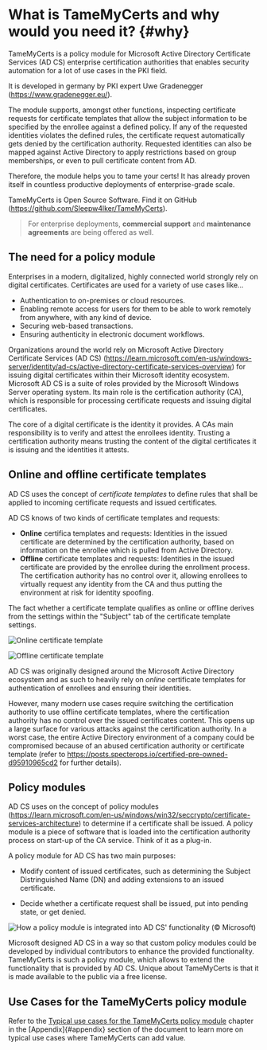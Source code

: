 # What is TameMyCerts and why would you need it? {#why}

TameMyCerts is a policy module for Microsoft Active Directory Certificate Services (AD CS) enterprise certification authorities that enables security automation for a lot of use cases in the PKI field.

It is developed in germany by PKI expert Uwe Gradenegger (<https://www.gradenegger.eu/>).

The module supports, amongst other functions, inspecting certificate requests for certificate templates that allow the subject information to be specified by the enrollee against a defined policy. If any of the requested identities violates the defined rules, the certificate request automatically gets denied by the certification authority. Requested identities can also be mapped against Active Directory to apply restrictions based on group memberships, or even to pull certificate content from AD.

Therefore, the module helps you to tame your certs! It has already proven itself in countless productive deployments of enterprise-grade scale.

TameMyCerts is Open Source Software. Find it on GitHub (<https://github.com/Sleepw4lker/TameMyCerts>).

> For enterprise deployments, **commercial support** and **maintenance agreements** are being offered as well.

## The need for a policy module

Enterprises in a modern, digitalized, highly connected world strongly rely on digital certificates. Certificates are used for a variety of use cases like...

- Authentication to on-premises or cloud resources.
- Enabling remote access for users for them to be able to work remotely from anywhere, with any kind of device.
- Securing web-based transactions.
- Ensuring authenticity in electronic document workflows.

Organizations around the world rely on Microsoft Active Directory Certificate Services (AD CS) (<https://learn.microsoft.com/en-us/windows-server/identity/ad-cs/active-directory-certificate-services-overview>) for issuing digital certificates within their Microsoft identity ecosystem. Microsoft AD CS is a suite of roles provided by the Microsoft Windows Server operating system. Its main role is the certification authority (CA), which is responsible for processing certificate requests and issuing digital certificates.

The core of a digital certificate is the identity it provides. A CAs main responsibility is to verify and attest the enrollees identity. Trusting a certification authority means trusting the content of the digital certificates it is issuing and the identities it attests.

## Online and offline certificate templates

AD CS uses the concept of _certificate templates_ to define rules that shall be applied to incoming certificate requests and issued certificates.

AD CS knows of two kinds of certificate templates and requests:

- **Online** certifica templates and requests: Identities in the issued certificate are determined by the certification authority, based on information on the enrollee which is pulled from Active Directory.
- **Offline** certificate templates and requests: Identities in the issued certificate are provided by the enrollee during the enrollment process. The certification authority has no control over it, allowing enrollees to virtually request any identity from the CA and thus putting the environment at risk for identity spoofing.

The fact whether a certificate template qualifies as online or offline derives from the settings within the "Subject" tab of the certificate template settings.

![Online certificate template](resources/online-template.png)

![Offline certificate template](resources/offline-template.png)

AD CS was originally designed around the Microsoft Active Directory ecosystem and as such to heavily rely on _online_ certificate templates for authentication of enrollees and ensuring their identities. 

However, many modern use cases require switching the certification authority to use offline certificate templates, where the certification authority has no control over the issued certificates content. This opens up a large surface for various attacks against the certification authority. In a worst case, the entire Active Directory environment of a company could be compromised because of an abused certification authority or certificate template (refer to <https://posts.specterops.io/certified-pre-owned-d95910965cd2> for further details).

## Policy modules

AD CS uses on the concept of policy modules (<https://learn.microsoft.com/en-us/windows/win32/seccrypto/certificate-services-architecture>) to determine if a certificate shall be issued. A policy module is a piece of software that is loaded into the certification authority process on start-up of the CA service. Think of it as a plug-in.

A policy module for AD CS has two main purposes:

- Modify content of issued certificates, such as determining the Subject Distringuished Name (DN) and adding extensions to an issued certificate.

- Decide whether a certificate request shall be issued, put into pending state, or get denied.

![How a policy module is integrated into AD CS' functionality (&#169; Microsoft)](resources/certapi.png)

Microsoft designed AD CS in a way so that custom policy modules could be developed by individual contributors to enhance the provided functionality. TameMyCerts is such a policy module, which allows to extend the functionality that is provided by AD CS. Unique about TameMyCerts is that it is made available to the public via a free license.

## Use Cases for the TameMyCerts policy module

Refer to the [Typical use cases for the TameMyCerts policy module](#use-cases) chapter in the [Appendix]{#appendix} section of the document to learn more on typical use cases where TameMyCerts can add value.
